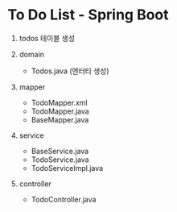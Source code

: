 # To Do List - Spring Boot
1. todos 테이블 생성
2. domain
    - Todos.java (엔터티 생성)
3. mapper
    - TodoMapper.xml
    - TodoMapper.java
    - BaseMapper.java

4. service
    - BaseService.java
    - TodoService.java
    - TodoServiceImpl.java

5. controller
    - TodoController.java
    